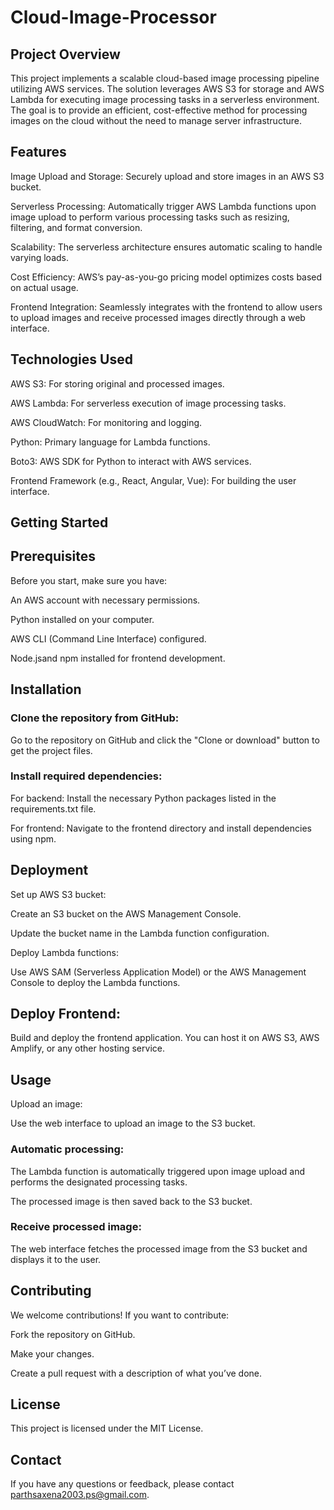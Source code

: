 # Cloud-Image-Processor

## Project Overview
This project implements a scalable cloud-based image processing pipeline utilizing AWS services. The solution leverages AWS S3 for storage and AWS Lambda for executing image processing tasks in a serverless environment. The goal is to provide an efficient, cost-effective method for processing images on the cloud without the need to manage server infrastructure.

## Features
Image Upload and Storage: Securely upload and store images in an AWS S3 bucket.

Serverless Processing: Automatically trigger AWS Lambda functions upon image upload to perform various processing tasks such as resizing, filtering, and format conversion.

Scalability: The serverless architecture ensures automatic scaling to handle varying loads.

Cost Efficiency: AWS’s pay-as-you-go pricing model optimizes costs based on actual usage.

Frontend Integration: Seamlessly integrates with the frontend to allow users to upload images and receive processed images directly through a web interface.

## Technologies Used
AWS S3: For storing original and processed images.

AWS Lambda: For serverless execution of image processing tasks.

AWS CloudWatch: For monitoring and logging.

Python: Primary language for Lambda functions.

Boto3: AWS SDK for Python to interact with AWS services.

Frontend Framework (e.g., React, Angular, Vue): For building the user interface.

## Getting Started
## Prerequisites
Before you start, make sure you have:

An AWS account with necessary permissions.

Python installed on your computer.

AWS CLI (Command Line Interface) configured.

Node.jsand npm installed for frontend development.

## Installation
### Clone the repository from GitHub:

Go to the repository on GitHub and click the "Clone or download" button to get the project files.

### Install required dependencies:

For backend: Install the necessary Python packages listed in the requirements.txt file.

For frontend: Navigate to the frontend directory and install dependencies using npm.

## Deployment
Set up AWS S3 bucket:

Create an S3 bucket on the AWS Management Console.

Update the bucket name in the Lambda function configuration.

Deploy Lambda functions:

Use AWS SAM (Serverless Application Model) or the AWS Management Console to deploy the Lambda functions.

## Deploy Frontend:

Build and deploy the frontend application. You can host it on AWS S3, AWS Amplify, or any other hosting service.

## Usage
Upload an image:

Use the web interface to upload an image to the S3 bucket.

### Automatic processing:

The Lambda function is automatically triggered upon image upload and performs the designated processing tasks.

The processed image is then saved back to the S3 bucket.

### Receive processed image:

The web interface fetches the processed image from the S3 bucket and displays it to the user.

## Contributing
We welcome contributions! If you want to contribute:

Fork the repository on GitHub.

Make your changes.

Create a pull request with a description of what you’ve done.

## License
This project is licensed under the MIT License.

## Contact
If you have any questions or feedback, please contact parthsaxena2003.ps@gmail.com.
